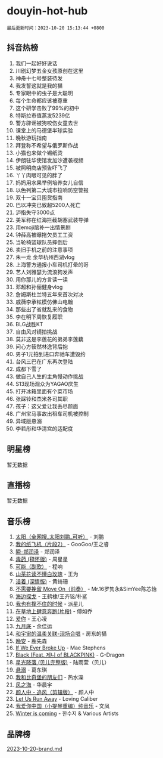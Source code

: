 # douyin-hot-hub

`最后更新时间：2023-10-20 15:13:44 +0800`

## 抖音热榜

1. 我们一起好好说话
1. 川剧幻梦五金女孩原创在这里
1. 神舟十七号整装待发
1. 我发誓这就是我的猫
1. 专家眼中的虫子是大聪明
1. 每个生命都应该被尊重
1. 这个研学击败了99%的初中
1. 特斯拉市值蒸发5239亿
1. 警方辟谣被狗咬伤女童去世
1. 课堂上的马德堡半球实验
1. 晚秋游玩指南
1. 拜登称不希望与俄罗斯作战
1. 小猫也来做个锡纸烫
1. 伊朗驻华使馆发加沙遭袭视频
1. 被照明商店预告吓飞了
1. 丫丫肉眼可见的胖了
1. 妈妈用水果举例培养女儿自信
1. 以色列第二大城市拉响防空警报
1. 双十一宝贝囤货指南
1. 巴以冲突已致超5200人死亡
1. 沪指失守3000点
1. 美军称在红海拦截胡塞武装导弹
1. 用emoji脑补一出情景剧
1. 钟薛高被曝拖欠员工工资
1. 当轮椅篮球队员摔倒后
1. 卖旧手机之前的注意事项
1. 朱一龙 余华杭州西湖vlog
1. 上海警方通报小车司机打晕的哥
1. 艺人刘雅瑟为流浪狗发声
1. 用你那儿的方言读一读
1. 邓超和孙俪健身vlog
1. 詹姆斯杜兰特五年来首次对决
1. 戚薇李承铉模仿佛山电翰
1. 那些出了省就乱来的食物
1. 李在明下周恢复履职
1. BLG战胜KT
1. 自由风对镜拍挑战
1. 莫非这是李莲花的弟弟李莲藕
1. 问心方筱然林逸背后抱
1. 男子1元拍到进口奔驰车遭毁约
1. 台风三巴在广东再次登陆
1. 成都下雪了
1. 做自己人生的主角慢动作挑战
1. S13现场观众为YAGAO庆生
1. 打开冰箱里面有个菜市场
1. 张踩铃和杰米各司其职
1. 孩子：这父爱让我丢尽颜面
1. 广州宝马事故出租车司机被控制
1. 异域版悬溺
1. 李若彤和华清宫的适配度

## 明星榜

暂无数据

## 直播榜

暂无数据

## 音乐榜

1. [太阳（全网搜_太阳刘鹏_可听）](https://sf6-cdn-tos.douyinstatic.com/obj/tos-cn-ve-2774/ogWbyIQnlBFImVbeDocRdCIYtBHlbJXgfZMvgz) - 刘鹏
1. [我的纸飞机（片段2）](https://sf6-cdn-tos.douyinstatic.com/obj/tos-cn-ve-2774/oM2ZrKcg2CD5AeRB2gkeXOFB1IxAGJdZPazYHf) - GooGoo/王之睿
1. [瞬-郑润泽](https://sf3-cdn-tos.douyinstatic.com/obj/tos-cn-ve-2774/oYXHIohzvbNAzBhHgyksWpRM4bfkDsBdBDAynw) - 郑润泽
1. [毒药 (释怀版)](https://sf6-cdn-tos.douyinstatic.com/obj/tos-cn-ve-2774/oYILMEAzspdZBIzy4frJNB8ZHPHWAhiwowd4Ad) - 周星星
1. [可能（副歌）](https://sf3-cdn-tos.douyinstatic.com/obj/tos-cn-ve-2774/cde1731888894259b333569393c2fb51) - 程响
1. [山茶花读不懂白玫瑰](https://sf6-cdn-tos.douyinstatic.com/obj/tos-cn-ve-2774/osfn8B7DktrRHEPJgPCfDbw7QDQEkwC16BxZg9) - 王为
1. [活着 (深情版)](https://sf3-cdn-tos.douyinstatic.com/obj/tos-cn-ve-2774/oY8r2TelECK2BPZbDCj8xZKBQfPbwQyCt1cggn) - 黄绮珊
1. [不需要挽留 Move On（前奏）](https://sf3-cdn-tos.douyinstatic.com/obj/tos-cn-ve-2774/ooCBhgCCkF4nExzQL9WZSUbitfA8IsDkgQIYhe) - Mr.16罗隽永&SimYee陈芯怡
1. [海边探戈](https://sf6-cdn-tos.douyinstatic.com/obj/tos-cn-ve-2774/os9gE0VQCGqt6VQkZDyBBYvfSDY0QFe3vVmubn) - 王鹤棣/王齐铭/朴鲨
1. [我也有撑不住的时候](https://sf6-cdn-tos.douyinstatic.com/obj/tos-cn-ve-2774/okmtBE1dkIBhwxeiBJeDgQnQtICZWIJUI2bjQr) - 派星儿
1. [在草地上肆意奔跑(片段)](https://sf6-cdn-tos.douyinstatic.com/obj/tos-cn-ve-2774/8831d494742f45dabdfa8adb8b817259) - 傅如乔
1. [爱你](https://sf6-cdn-tos.douyinstatic.com/obj/tos-cn-ve-2774/oEfyTFYX4gOL9DMKAJebDCAASw8hYVIXz1nYaf) - 王心凌
1. [九月底](https://sf6-cdn-tos.douyinstatic.com/obj/tos-cn-ve-2774/oMfewG4PDTFhF8iz3OGQ7ABH5i6fCgnMaoCbzZ) - 余佳运
1. [和宇宙的温柔关联-现场合唱](https://sf3-cdn-tos.douyinstatic.com/obj/tos-cn-ve-2774/o0hONGDYQBgk0e5bqDeQOonVmncA6tC2nBwZLT) - 房东的猫
1. [晚安](https://sf6-cdn-tos.douyinstatic.com/obj/tos-cn-ve-2774/a724c5e224464218839820f4e4fd632f) - 鹿先森
1. [If We Ever Broke Up](https://sf6-cdn-tos.douyinstatic.com/obj/tos-cn-ve-2774/o8onj5HDk0ImtBmO0URBfeyCDXQJMYkQ1gb8Zy) - Mae Stephens
1. [Black (Feat. 제니 of BLACKPINK)](https://sf6-cdn-tos.douyinstatic.com/obj/tos-cn-ve-2774/2eb92e2debbe4fe0a552bc099aef7f28) - G-Dragon
1. [星光降落 (贝儿完整版)](https://sf6-cdn-tos.douyinstatic.com/obj/tos-cn-ve-2774/okwB9hAwyAtsFFkFBzAX1hOOfQuIoMNs0W2Mwr) - 陆雨萱（贝儿）
1. [悬溺](https://sf6-cdn-tos.douyinstatic.com/obj/tos-cn-ve-2774/f3b6cc53d2e944beb7094a3ff01b4e03) - 葛东琪
1. [我和比奇堡的朋友们](https://sf3-cdn-tos.douyinstatic.com/obj/tos-cn-ve-2774/f0505db981ea4a6d91453a15924a82aa) - 热水澡
1. [风之海](https://sf6-cdn-tos.douyinstatic.com/obj/tos-cn-ve-2774/oInqZ2gFbCQvB6wZNnZlJpBcfDBQ8t1e1XwYAi) - 华晨宇
1. [颜人中 - 追风（剪辑版）](https://sf3-cdn-tos.douyinstatic.com/obj/tos-cn-ve-2774/9107f711ded6416ab3279a81d71597f7) - 颜人中
1. [Let Us Run Away](https://sf3-cdn-tos.douyinstatic.com/obj/tos-cn-ve-2774/a9a280d910044fb0b9f4f74b0b27e854) - Loving Caliber
1. [我爱你中国（小提琴重编）纯音乐](https://sf6-cdn-tos.douyinstatic.com/obj/tos-cn-ve-2774/362de867442c4051acadb0a43fd60af8) - 文凤
1. [Winter is coming](https://sf6-cdn-tos.douyinstatic.com/obj/tos-cn-ve-2774/0a6c12efb2d84f2ba9a243d4e1eebb4e) - 한수지 & Various Artists

## 品牌榜

[2023-10-20-brand.md](2023-10-20-brand.md)

